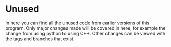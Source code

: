 # Unused
In here you can find all the unused code from earlier versions of this program. Only
major changes made will be covered in here, for example the change from using python
to using C++. Other changes can be viewed with the tags and branches that exist.